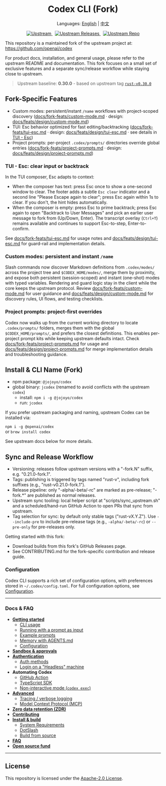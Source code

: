 <h1 align="center">Codex CLI (Fork)</h1>

<p align="center">Languages: <a href="README.md">English</a> | <a href="README.zh-CN.md">中文</a></p>

<p align="center">
  <a href="https://github.com/openai/codex/releases/tag/rust-v0.30.0">
    <img alt="Upstream" src="https://img.shields.io/badge/upstream-0.30.0-blue" />
  </a>
  &nbsp;
  <a href="https://github.com/openai/codex/releases">
    <img alt="Upstream Releases" src="https://img.shields.io/badge/upstream-releases-555" />
  </a>
  &nbsp;
  <a href="https://github.com/openai/codex">
    <img alt="Upstream Repo" src="https://img.shields.io/badge/source-openai%2Fcodex-555" />
  </a>

</p>

This repository is a maintained fork of the upstream project at:
https://github.com/openai/codex

For product docs, installation, and general usage, please refer to the
upstream README and documentation. This fork focuses on a small set of
exclusive features and a separate sync/release workflow while staying close to upstream.

> Upstream baseline: **0.30.0** - based on upstream tag
> [`rust-v0.30.0`](https://github.com/openai/codex/releases/tag/rust-v0.30.0)

## Fork-Specific Features

- Custom modes: persistent/instant `/name` workflows with project-scoped discovery ([docs/fork-feats/custom-mode.md](docs/fork-feats/custom-mode.md) · design: [docs/feats/design/custom-mode.md](docs/feats/design/custom-mode.md))
- TUI: Esc behavior optimized for fast editing/backtracking ([docs/fork-feats/tui-esc.md](docs/fork-feats/tui-esc.md) · design: [docs/feats/design/tui-esc.md](docs/feats/design/tui-esc.md) · see details in [TUI - Esc](#tui--esc-clear-input-or-backtrack))
- Project prompts: per-project `.codex/prompts/` directories override global entries ([docs/fork-feats/project-prompts.md](docs/fork-feats/project-prompts.md) · design: [docs/feats/design/project-prompts.md](docs/feats/design/project-prompts.md))

### TUI - Esc: clear input or backtrack

In the TUI composer, Esc adapts to context:

- When the composer has text: press Esc once to show a one-second window to clear. The footer adds a subtle `Esc clear` indicator and a second line "Please Escape again to clear"; press Esc again within 1s to clear. If you don't, the hint hides automatically.
- When the composer is empty: press Esc to prime backtrack; press Esc again to open "Backtrack to User Messages" and pick an earlier user message to fork from (Up/Down, Enter). The transcript overlay (`Ctrl+T`) remains available and continues to support Esc-to-step, Enter-to-confirm.

See [docs/fork-feats/tui-esc.md](docs/fork-feats/tui-esc.md) for usage notes and [docs/feats/design/tui-esc.md](docs/feats/design/tui-esc.md) for guard-rail and implementation details.

### Custom modes: persistent and instant `/name`

Slash commands now discover Markdown definitions from `.codex/modes/` across the project tree and `$CODEX_HOME/modes/`, merge them by proximity, and expose both persistent (session-scoped) and instant (one-shot) modes with typed variables. Rendering and guard logic stay in the client while the core keeps the upstream protocol. Review [docs/fork-feats/custom-mode.md](docs/fork-feats/custom-mode.md) for user guidance and [docs/feats/design/custom-mode.md](docs/feats/design/custom-mode.md) for discovery rules, UI flows, and testing checklists.

### Project prompts: project-first overrides

Codex now walks up from the current working directory to locate `.codex/prompts/` folders, merges them with the global `$CODEX_HOME/prompts/`, and prefers the closest definitions. This enables per-project prompt kits while keeping upstream defaults intact. Check [docs/fork-feats/project-prompts.md](docs/fork-feats/project-prompts.md) for usage and [docs/feats/design/project-prompts.md](docs/feats/design/project-prompts.md) for merge implementation details and troubleshooting guidance.

## Install & CLI Name (Fork)

- npm package: `@jojoyo/codex`
- global binary: `jcodex` (renamed to avoid conflicts with the upstream `codex`)
  - install: `npm i -g @jojoyo/codex`
  - run: `jcodex`

If you prefer upstream packaging and naming, upstream Codex can be installed via:

<p align="left"><code>npm i -g @openai/codex</code><br />or <code>brew install codex</code></p>

See upstream docs below for more details.

## Sync and Release Workflow

- Versioning: releases follow upstream versions with a "-fork.N" suffix, e.g. "0.21.0-fork.1".
- Tags: publishing is triggered by tags named "rust-v<version>", including fork suffixes (e.g., "rust-v0.21.0-fork.1").
- Release pipeline: only "-alpha/-beta/-rc" are marked as pre-release; "-fork.*" are published as normal releases.
- Upstream sync tooling: local helper script at "scripts/sync_upstream.sh" and a scheduled/hand-run GitHub Action to open PRs that sync from upstream.
- Tag selection for sync: by default only stable tags ("rust-vX.Y.Z"). Use `--include-pre` to include pre-release tags (e.g., `-alpha/-beta/-rc`) or `--pre-only` for pre-releases only.

Getting started with this fork:

- Download builds from this fork's GitHub Releases page.
- See CONTRIBUTING.md for the fork-specific contribution and release guide.

### Configuration

Codex CLI supports a rich set of configuration options, with preferences stored in `~/.codex/config.toml`. For full configuration options, see [Configuration](./docs/config.md).

---

### Docs & FAQ

- [**Getting started**](./docs/getting-started.md)
  - [CLI usage](./docs/getting-started.md#cli-usage)
  - [Running with a prompt as input](./docs/getting-started.md#running-with-a-prompt-as-input)
  - [Example prompts](./docs/getting-started.md#example-prompts)
  - [Memory with AGENTS.md](./docs/getting-started.md#memory-with-agentsmd)
  - [Configuration](./docs/config.md)
- [**Sandbox & approvals**](./docs/sandbox.md)
- [**Authentication**](./docs/authentication.md)
  - [Auth methods](./docs/authentication.md#forcing-a-specific-auth-method-advanced)
  - [Login on a "Headless" machine](./docs/authentication.md#connecting-on-a-headless-machine)
- **Automating Codex**
  - [GitHub Action](https://github.com/openai/codex-action)
  - [TypeScript SDK](./sdk/typescript/README.md)
  - [Non-interactive mode (`codex exec`)](./docs/exec.md)
- [**Advanced**](./docs/advanced.md)
  - [Tracing / verbose logging](./docs/advanced.md#tracing--verbose-logging)
  - [Model Context Protocol (MCP)](./docs/advanced.md#model-context-protocol-mcp)
- [**Zero data retention (ZDR)**](./docs/zdr.md)
- [**Contributing**](./docs/contributing.md)
- [**Install & build**](./docs/install.md)
  - [System Requirements](./docs/install.md#system-requirements)
  - [DotSlash](./docs/install.md#dotslash)
  - [Build from source](./docs/install.md#build-from-source)
- [**FAQ**](./docs/faq.md)
- [**Open source fund**](./docs/open-source-fund.md)

---

## License

This repository is licensed under the [Apache-2.0 License](LICENSE).
